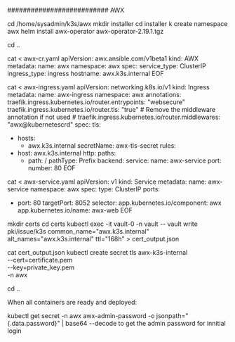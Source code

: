 ########################## AWX

cd /home/sysadmin/k3s/awx
mkdir installer
cd installer
k create namespace awx
helm install awx-operator awx-operator-2.19.1.tgz

cd ..

cat <<EOF > awx-cr.yaml
apiVersion: awx.ansible.com/v1beta1
kind: AWX
metadata:
  name: awx
  namespace: awx
spec:
  service_type: ClusterIP
  ingress_type: ingress
  hostname: awx.k3s.internal
EOF

cat <<EOF > awx-ingress.yaml
apiVersion: networking.k8s.io/v1
kind: Ingress
metadata:
  name: awx-ingress
  namespace: awx
  annotations:
    traefik.ingress.kubernetes.io/router.entrypoints: "websecure"
    traefik.ingress.kubernetes.io/router.tls: "true"
    # Remove the middleware annotation if not used
    # traefik.ingress.kubernetes.io/router.middlewares: "awx@kubernetescrd"
spec:
  tls:
  - hosts:
    - awx.k3s.internal
    secretName: awx-tls-secret
  rules:
  - host: awx.k3s.internal
    http:
      paths:
      - path: /
        pathType: Prefix
        backend:
          service:
            name: awx-service
            port:
              number: 80
EOF

cat <<EOF > awx-service.yaml
apiVersion: v1
kind: Service
metadata:
  name: awx-service
  namespace: awx
spec:
  type: ClusterIP
  ports:
  - port: 80
    targetPort: 8052
  selector:
    app.kubernetes.io/component: awx
    app.kubernetes.io/name: awx-web
EOF


mkdir certs
cd certs
kubectl exec -it vault-0 -n vault -- vault write pki/issue/k3s common_name="awx.k3s.internal" alt_names="awx.k3s.internal" ttl="168h" > cert_output.json

cat cert_output.json
kubectl create secret tls awx-k3s-internal \
 --cert=certificate.pem \
 --key=private_key.pem \
 -n awx

cd ..

When all containers are ready and deployed:

kubectl get secret -n awx awx-admin-password -o jsonpath="{.data.password}" | base64 --decode
to get the admin password for innitial login